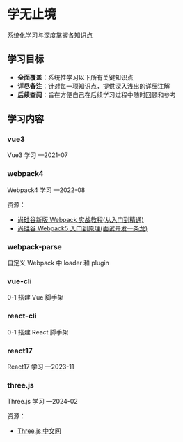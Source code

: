 # 学无止境

系统化学习与深度掌握各知识点

## 学习目标

- **全面覆盖**：系统性学习以下所有关键知识点
- **详尽备注**：针对每一项知识点，提供深入浅出的详细注解
- **后续查阅**：旨在方便自己在后续学习过程中随时回顾和参考

## 学习内容

### vue3

Vue3 学习 —2021-07

### webpack4

Webpack4 学习 —2022-08

资源：

- [尚硅谷新版 Webpack 实战教程(从入门到精通)](https://www.bilibili.com/video/BV1e7411j7T5)
- [尚硅谷 Webpack5 入门到原理(面试开发一条龙)](https://www.bilibili.com/video/BV14T4y1z7sw)

### webpack-parse

自定义 Webpack 中 loader 和 plugin

### vue-cli

0-1 搭建 Vue 脚手架

### react-cli

0-1 搭建 React 脚手架

### react17

React17 学习 —2023-11

### three.js

Three.js 学习 —2024-02

资源：

- [Three.js 中文网](http://www.webgl3d.cn)
